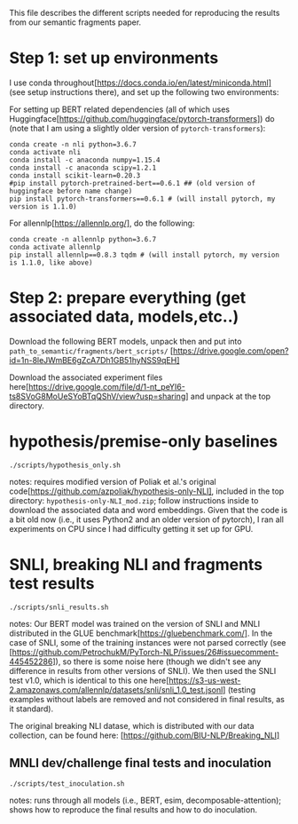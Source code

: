 This file describes the different scripts needed for reproducing the results from our semantic fragments paper.

Step 1: set up environments
==================

I use conda throughout[https://docs.conda.io/en/latest/miniconda.html] (see setup instructions there), and set up the following two environments: 

For setting up BERT related dependencies (all of which uses Huggingface[https://github.com/huggingface/pytorch-transformers]) do (note that I am using a slightly older version of `pytorch-transformers`):

    conda create -n nli python=3.6.7
    conda activate nli
    conda install -c anaconda numpy=1.15.4
    conda install -c anaconda scipy=1.2.1
    conda install scikit-learn=0.20.3 
    #pip install pytorch-pretrained-bert==0.6.1 ## (old version of huggingface before name change)
    pip install pytorch-transformers==0.6.1 # (will install pytorch, my version is 1.1.0)

For allennlp[https://allennlp.org/], do the following:

    conda create -n allennlp python=3.6.7
    conda activate allennlp 
    pip install allennlp==0.8.3 tqdm # (will install pytorch, my version is 1.1.0, like above)


Step 2: prepare everything (get associated data, models,etc..)
==================

Download the following BERT models, unpack then and put into `path_to_semantic/fragments/bert_scripts/` [https://drive.google.com/open?id=1n-8leJWmBE6gZcA7Dh1GB51hyNSS9qEH]

Download the associated experiment files
here[https://drive.google.com/file/d/1-nt_peYI6-ts8SVoG8MoUeSYoBTqQShV/view?usp=sharing]
and unpack at the top directory. 


hypothesis/premise-only baselines
==================

`./scripts/hypothesis_only.sh`

notes: requires modified version of Poliak et al.'s original code[https://github.com/azpoliak/hypothesis-only-NLI], included in the top directory: `hypothesis-only-NLI_mod.zip`; follow instructions inside to download the associated data and word embeddings. Given that the code is a bit old now (i.e., it uses Python2 and an older version of pytorch), I ran all experiments on CPU since I had difficulty getting it set up for GPU.

SNLI, breaking NLI and fragments test results
==================

`./scripts/snli_results.sh`

notes: Our BERT model was trained on the version of SNLI and MNLI distributed in the GLUE benchmark[https://gluebenchmark.com/]. In the case of SNLI, some of the training instances were not parsed correctly (see [https://github.com/PetrochukM/PyTorch-NLP/issues/26#issuecomment-445452286]), so there is some noise here (though we didn't see any difference in results from other versions of SNLI). We then used the SNLI test v1.0, which is identical to this one here[https://s3-us-west-2.amazonaws.com/allennlp/datasets/snli/snli_1.0_test.jsonl] (testing examples without labels are removed and not considered in final results, as it standard).

The original breaking NLI datase, which is distributed with our data collection, can be found here: [https://github.com/BIU-NLP/Breaking_NLI]

MNLI dev/challenge final tests  and inoculation 
-------------------------------

`./scripts/test_inoculation.sh`

notes: runs through all models (i.e., BERT, esim, decomposable-attention); shows how to reproduce the final results and how to do inoculation. 
